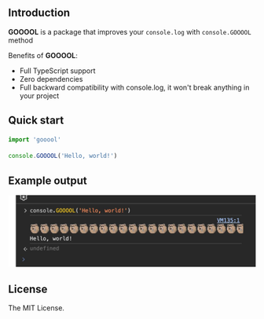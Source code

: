 ## Introduction

**GOOOOL** is a package that improves your `console.log` with `console.GOOOOL` method

Benefits of **GOOOOL**:
- Full TypeScript support
- Zero dependencies
- Full backward compatibility with console.log, it won't break anything in your project

## Quick start

```typescript
import 'gooool'

console.GOOOOL('Hello, world!')
```

## Example output

![example](https://github.com/xalvaine/gooool/raw/main/public/example.jpg)

## License

The MIT License.
